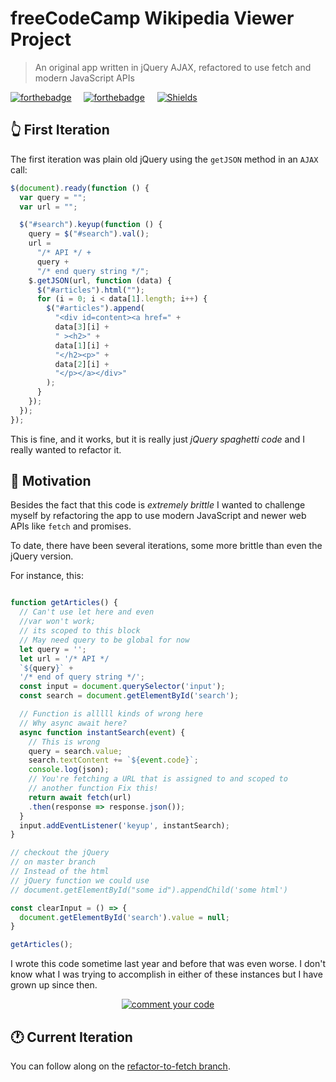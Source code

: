# freeCodeCamp Wikipedia Viewer Project

> An original app written in jQuery AJAX, refactored to use fetch and modern JavaScript APIs


 [![forthebadge](https://forthebadge.com/images/badges/made-with-javascript.svg)](https://forthebadge.com) &nbsp; &nbsp; [![forthebadge](https://forthebadge.com/images/badges/designed-in-etch-a-sketch.svg)](https://forthebadge.com) &nbsp; &nbsp;
 [![Shields](https://img.shields.io/badge/Status-WIP-%2306d7d9?style=for-the-badge)](https://img.shields.io/badge/Status-WIP-%2306d7d9?style=for-the-badge)


## 👆 First Iteration

The first iteration was plain old jQuery using the `getJSON` method in an `AJAX` call:

```js
$(document).ready(function () {
  var query = "";
  var url = "";

  $("#search").keyup(function () {
    query = $("#search").val();
    url =
      "/* API */ +
      query +
      "/* end query string */";
    $.getJSON(url, function (data) {
      $("#articles").html("");
      for (i = 0; i < data[1].length; i++) {
        $("#articles").append(
          "<div id=content><a href=" +
          data[3][i] +
          " ><h2>" +
          data[1][i] +
          "</h2><p>" +
          data[2][i] +
          "</p></a></div>"
        );
      }
    });
  });
});
```

This is fine, and it works, but it is really just *jQuery spaghetti code* and I really wanted to refactor it.

## 💪 Motivation

Besides the fact that this code is *extremely brittle* I wanted to challenge myself by refactoring the app to use modern JavaScript and newer web APIs like `fetch` and promises.

To date, there have been several iterations, some more brittle than even the jQuery version.

For instance, this:

```js

function getArticles() {
  // Can't use let here and even 
  //var won't work; 
  // its scoped to this block
  // May need query to be global for now
  let query = '';
  let url = '/* API */
  `${query}` +
  '/* end of query string */';
  const input = document.querySelector('input');
  const search = document.getElementById('search');

  // Function is alllll kinds of wrong here
  // Why async await here?
  async function instantSearch(event) {
    // This is wrong
    query = search.value;
    search.textContent += `${event.code}`;
    console.log(json);
    // You're fetching a URL that is assigned to and scoped to
    // another function Fix this!
    return await fetch(url)
    .then(response => response.json());
  }
  input.addEventListener('keyup', instantSearch);
}

// checkout the jQuery 
// on master branch
// Instead of the html 
// jQuery function we could use
// document.getElementById("some id").appendChild('some html')

const clearInput = () => {
  document.getElementById('search').value = null;
}

getArticles();
```

I wrote this code sometime last year and before that was even worse. I don't know what I was trying to accomplish in either of these instances but I have grown up since then.

<p align="center">
  <a href="https://github.com/twhite96/wikipedia-viewer/blob/15b03bc0bcec0ad7470d87a435abe66ae5d9924c/app.js">
    <img src="https://res.cloudinary.com/thatmacnerd/image/upload/c_scale,h_419/v1581383422/this-code-written-last-month-i-have-no-memory-of-42058109.png" alt="comment your code" />
  </a>
</p>

## 🕐 Current Iteration

You can follow along on the [refactor-to-fetch branch](https://github.com/twhite96/wikipedia-viewer/blob/refactor-to-fetch/app.js).
